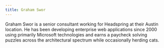 ```yaml
---
title: Graham Swor
---
```

Graham Swor is a senior consultant working for Headspring at their Austin location.  He  has been developing enterprise web applications since 2000 using primarily Microsoft technologies and earns a paycheck solving puzzles across the architectural spectrum while occasionally herding cats.